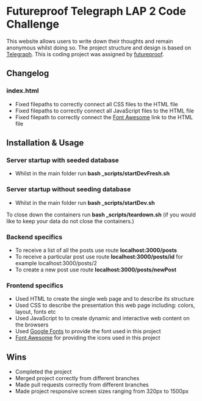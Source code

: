 # Futureproof Telegraph LAP 2 Code Challenge

This website allows users to write down their thoughts and remain anonymous whilst doing so. The project structure and design is based on [Telegraph](https://telegra.ph/). This is coding project was assigned by [futureproof](https://www.getfutureproof.co.uk/).

## Changelog

### index.html

- Fixed filepaths to correctly connect all CSS files to the HTML file
- Fixed filepaths to correctly connect all JavaScript files to the HTML file
- Fixed filepath to correctly connect the [Font Awesome](https://fontawesome.com/) link to the HTML file

## Installation & Usage

### Server startup with seeded database

- Whilst in the main folder run **bash \_scripts/startDevFresh.sh**

### Server startup without seeding database

- Whilst in the main folder run **bash \_scripts/startDev.sh**

To close down the containers run **bash \_scripts/teardown.sh** (if you would like to keep your data do not close the containers.)

### Backend specifics

- To receive a list of all the posts use route **localhost:3000/posts**
- To receive a particular post use route **localhost:3000/posts/id** for example localhost:3000/posts/2
- To create a new post use route **localhost:3000/posts/newPost**

### Frontend specifics

- Used HTML to create the single web page and to describe its structure
- Used CSS to describe the presentation this web page including: colors, layout, fonts etc
- Used JavaScript to to create dynamic and interactive web content on the browsers
- Used [Google Fonts](https://fonts.google.com/) to provide the font used in this project
- [Font Awesome](https://fontawesome.com/) for providing the icons used in this project

## Wins

- Completed the project
- Merged project correctly from different branches
- Made pull requests correctly from different branches
- Made project responsive screen sizes ranging from 320px to 1500px
